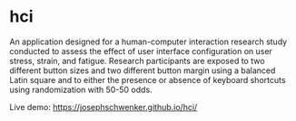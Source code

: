 # hci

An application designed for a human-computer interaction research study conducted to assess the effect of user interface configuration on user stress, strain, and fatigue. Research participants are exposed to two different button sizes and two different button margin using a balanced Latin square and to either the presence or absence of keyboard shortcuts using randomization with 50-50 odds.

Live demo: https://josephschwenker.github.io/hci/
